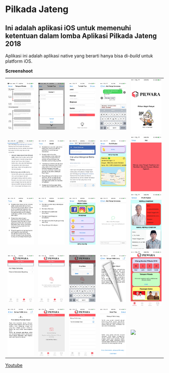 # Pilkada Jateng

## Ini adalah aplikasi iOS untuk memenuhi ketentuan dalam lomba Aplikasi Pilkada Jateng 2018

Aplikasi ini adalah aplikasi native yang berarti hanya bisa di-_build_ untuk platform iOS.

**Screenshoot**

<table>
  <tr>
    <td>
      <img src="Screenshoot/1.jpeg" width: 150px>
    </td>
    <td>
      <img src="Screenshoot/2.jpeg" width: 150px>
    </td>
    <td>
      <img src="Screenshoot/3.jpeg" width: 150px>
    </td>
    <td>
      <img src="Screenshoot/4.jpeg" width: 150px>
    </td>
    <td>
      <img src="Screenshoot/5.jpeg" width: 150px>
    </td>
  </tr>
  <tr>
    <td>
      <img src="Screenshoot/6.jpeg" width: 150px>
    </td>
    <td>
      <img src="Screenshoot/7.jpeg" width: 150px>
    </td>
    <td>
      <img src="Screenshoot/8.jpeg" width: 150px>
    </td>
    <td>
      <img src="Screenshoot/9.jpeg" width: 150px>
    </td>
    <td>
      <img src="Screenshoot/10.jpeg" width: 150px>
    </td>
  </tr>
  <tr>
    <td>
      <img src="Screenshoot/11.jpeg" width: 150px>
    </td>
    <td>
      <img src="Screenshoot/12.jpeg" width: 150px>
    </td>
    <td>
      <img src="Screenshoot/13.jpeg" width: 150px>
    </td>
    <td>
      <img src="Screenshoot/14.jpeg" width: 150px>
    </td>
    <td>
      <img src="Screenshoot/15.jpeg" width: 150px>
    </td>
  </tr>
  <tr>
    <td>
      <img src="Screenshoot/16.jpeg" width: 150px>
    </td>
    <td>
      <img src="Screenshoot/17.jpeg" width: 150px>
    </td>
    <td>
      <img src="Screenshoot/18.jpeg" width: 150px>
    </td>
    <td>
      <img src="Screenshoot/19.jpeg" width: 150px>
    </td>
    <td>
      <img src="Screenshoot/20.jpeg" width: 150px>
    </td>
  </tr>
  <tr>
    <td>
      <img src="Screenshoot/21.jpeg" width: 150px>
    </td>
    <td>
      <img src="Screenshoot/22.jpeg" width: 150px>
    </td>
    <td>
      <img src="Screenshoot/23.jpeg" width: 150px>
    </td>
    <td>
      <img src="Screenshoot/24.jpeg" width: 150px>
    </td>
    <td>
      <img src="Screenshoot/25.jpeg" width: 150px>
    </td>
  </tr>
</table>

[Youtube](https://youtu.be/0P7laifyhSc)
